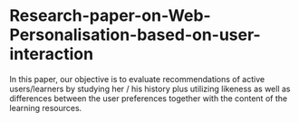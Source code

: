 # Research-paper-on-Web-Personalisation-based-on-user-interaction
In this paper, our objective is to evaluate recommendations of active users/learners by studying her / his history plus utilizing likeness as well as differences between the user preferences together with the content of the learning resources.
